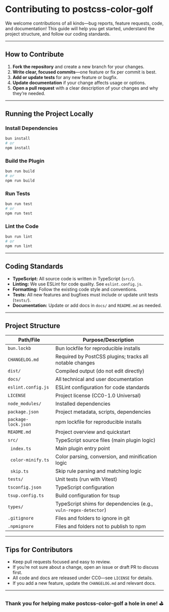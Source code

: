 # Contributing to postcss-color-golf

We welcome contributions of all kinds—bug reports, feature requests, code, and documentation!
This guide will help you get started, understand the project structure, and follow our coding standards.

---

## How to Contribute

1. **Fork the repository** and create a new branch for your changes.
2. **Write clear, focused commits**—one feature or fix per commit is best.
3. **Add or update tests** for any new feature or bugfix.
4. **Update documentation** if your change affects usage or options.
5. **Open a pull request** with a clear description of your changes and why they’re needed.

---

## Running the Project Locally

### Install Dependencies

```bash
bun install
# or
npm install
```

### Build the Plugin

```bash
bun run build
# or
npm run build
```

### Run Tests

```bash
bun run test
# or
npm run test
```

### Lint the Code

```bash
bun run lint
# or
npm run lint
```

---

## Coding Standards

- **TypeScript:** All source code is written in TypeScript (`src/`).
- **Linting:** We use ESLint for code quality. See `eslint.config.js`.
- **Formatting:** Follow the existing code style and conventions.
- **Tests:** All new features and bugfixes must include or update unit tests (`tests/`).
- **Documentation:** Update or add docs in `docs/` and `README.md` as needed.

---

## Project Structure

| Path/File                | Purpose/Description                                              |
|--------------------------|------------------------------------------------------------------|
| `bun.lockb`              | Bun lockfile for reproducible installs                           |
| `CHANGELOG.md`           | Required by PostCSS plugins; tracks all notable changes          |
| `dist/`                  | Compiled output (do not edit directly)                           |
| `docs/`                  | All technical and user documentation                             |
| `eslint.config.js`       | ESLint configuration for code standards                          |
| `LICENSE`                | Project license (CC0-1.0 Universal)                              |
| `node_modules/`          | Installed dependencies                                           |
| `package.json`           | Project metadata, scripts, dependencies                          |
| `package-lock.json`      | npm lockfile for reproducible installs                           |
| `README.md`              | Project overview and quickstart                                  |
| `src/`                   | TypeScript source files (main plugin logic)                      |
| &nbsp;&nbsp;`index.ts`         | Main plugin entry point                                      |
| &nbsp;&nbsp;`color-minify.ts`  | Color parsing, conversion, and minification logic             |
| &nbsp;&nbsp;`skip.ts`          | Skip rule parsing and matching logic                         |
| `tests/`                 | Unit tests (run with Vitest)                                     |
| `tsconfig.json`          | TypeScript configuration                                         |
| `tsup.config.ts`         | Build configuration for tsup                                     |
| `types/`                 | TypeScript shims for dependencies (e.g., `vuln-regex-detector`)  |
| `.gitignore`             | Files and folders to ignore in git                               |
| `.npmignore`             | Files and folders not to publish to npm                          |

---

## Tips for Contributors

- Keep pull requests focused and easy to review.
- If you’re not sure about a change, open an issue or draft PR to discuss first.
- All code and docs are released under CC0—see `LICENSE` for details.
- If you add a new feature, update the `CHANGELOG.md` and relevant docs.

---

### Thank you for helping make postcss-color-golf a hole in one! ⛳️
